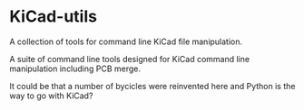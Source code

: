 # KiCad-utils
A collection of tools for command line KiCad file manipulation.

A suite of command line tools designed for KiCad command line manipulation including PCB merge.

It could be that a number of bycicles were reinvented here and Python is the way to go with KiCad?
